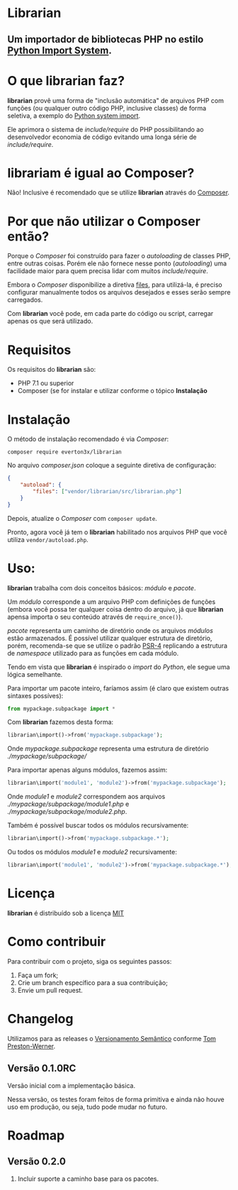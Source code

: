# Librarian
Um importador de bibliotecas PHP no estilo [Python Import System](https://docs.python.org/3/reference/import.html).
---

# O que librarian faz?
**librarian** provê uma forma de "inclusão automática" de arquivos PHP com funções (ou qualquer outro código PHP, inclusive classes) de forma seletiva, a exemplo do [Python system import](https://docs.python.org/3/reference/import.html).

Ele aprimora o sistema de *include/require* do PHP possibilitando ao desenvolvedor economia de código evitando uma longa série de *include/require*.

# librariam é igual ao Composer?
Não! Inclusive é recomendado que se utilize **librarian** através do [Composer](https://getcomposer.org/).

# Por que não utilizar o Composer então?
Porque o *Composer* foi construído para fazer o *autoloading* de classes PHP, entre outras coisas. Porém ele não fornece nesse ponto (*autoloading*) uma facilidade maior para quem precisa lidar com muitos *include/require*.

Embora o *Composer* disponibilize a diretiva [files](https://getcomposer.org/doc/04-schema.md#files), para utilizá-la, é preciso configurar manualmente todos os arquivos desejados e esses serão sempre carregados.

Com **librarian** você pode, em cada parte do código ou script, carregar apenas os que será utilizado.

# Requisitos
Os requisitos do **librarian** são:
- PHP 7.1 ou superior
- Composer (se for instalar e utilizar conforme o tópico **Instalação**

# Instalação
O método de instalação recomendado é via *Composer*:

```shell
composer require everton3x/librarian
```

No arquivo *composer.json* coloque a seguinte diretiva de configuração:

```json
{
    "autoload": {
        "files": ["vendor/librarian/src/librarian.php"]
    }
}
```

Depois, atualize o *Composer* com ```composer update```.

Pronto, agora você já tem o **librarian** habilitado nos arquivos PHP que você utiliza ```vendor/autoload.php```.

# Uso:
**librarian** trabalha com dois conceitos básicos: *módulo* e *pacote*.

Um *módulo* corresponde a um arquivo PHP com definições de funções (embora você possa ter qualquer coisa dentro do arquivo, já que **librarian** apensa importa o seu conteúdo através de ```require_once()```).

*pacote* representa um caminho de diretório onde os arquivos *módulos* estão armazenados. É possível utilizar qualquer estrutura de diretório, porém, recomenda-se que se utilize o padrão [PSR-4](https://www.php-fig.org/psr/psr-4/) replicando a estrutura de *namespace* utilizado para as funções em cada módulo.

Tendo em vista que **librarian** é inspirado o *import* do *Python*, ele segue uma lógica semelhante.

Para importar um pacote inteiro, faríamos assim (é claro que existem outras sintaxes possíves):

```python
from mypackage.subpackage import *
```

Com **librarian** fazemos desta forma:

```php
librarian\import()->from('mypackage.subpackage');
```

Onde *mypackage.subpackage* representa uma estrutura de diretório *./mypackage/subpackage/*

Para importar apenas alguns módulos, fazemos assim:

```php
librarian\import('module1', 'module2')->from('mypackage.subpackage');
```

Onde *module1* e *module2* correspondem aos arquivos *./mypackage/subpackage/module1.php* e *./mypackage/subpackage/module2.php*.

Também é possível buscar todos os módulos recursivamente:

```php
librarian\import()->from('mypackage.subpackage.*');
```

Ou todos os módulos *module1* e *module2* recursivamente:

```php
librarian\import('module1', 'module2')->from('mypackage.subpackage.*');
```

# Licença
**librarian** é distribuído sob a licença [MIT](LICENCE.md)

# Como contribuir
Para contribuir com o projeto, siga os seguintes passos:

1. Faça um fork;
2. Crie um branch específico para a sua contribuição;
3. Envie um pull request.

# Changelog
Utilizamos para as releases o [Versionamento Semântico](https://semver.org/lang/pt-BR/) conforme [Tom Preston-Werner](http://tom.preston-werner.com/).

## Versão 0.1.0RC
Versão inicial com a implementação básica.

Nessa versão, os testes foram feitos de forma primitiva e ainda não houve uso em produção, ou seja, tudo pode mudar no futuro.

# Roadmap

## Versão 0.2.0
1. Incluir suporte a caminho base para os pacotes.